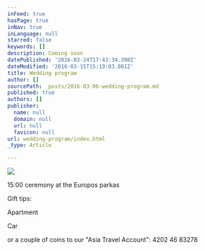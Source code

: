 ```yaml
---
inFeed: true
hasPage: true
inNav: true
inLanguage: null
starred: false
keywords: []
description: Coming soon
datePublished: '2016-03-24T17:43:34.398Z'
dateModified: '2016-03-15T15:19:03.861Z'
title: Wedding program
author: []
sourcePath: _posts/2016-03-06-wedding-program.md
published: true
authors: []
publisher:
  name: null
  domain: null
  url: null
  favicon: null
url: wedding-program/index.html
_type: Article

---
```

![](https://the-grid-user-content.s3-us-west-2.amazonaws.com/56dfaa45-8545-40b3-bf5c-2b682d122b51.jpg)

15:00 ceremony at the Europos parkas

Gift tips:

Apartment

Car

or a couple of coins to our "Asia Travel Account": 4202 46 83278